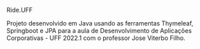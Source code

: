 Ride.UFF 

Projeto desenvolvido em Java usando as ferramentas Thymeleaf, Springboot e JPA para a aula de Desenvolvimento de Aplicações Corporativas - UFF 2022.1 com o professor Jose Viterbo Filho.


